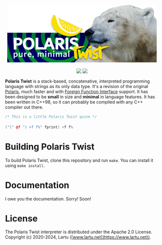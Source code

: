 <p align="center">
  <img src="images/polaris_image.png">
  <br><br>
  <img src="https://img.shields.io/badge/version-1.0-blue.svg">
  <img src="https://img.shields.io/badge/apache-_2.0-yellow">
</p>

**Polaris Twist** is a stack-based, concatenative, interpreted programming language with strings as its only data type. It's a revision of the original [Polaris](https://github.com/Lartu/polaris/tree/master),
much faster and with [Foreign Function Interface](https://en.wikipedia.org/wiki/Foreign_function_interface)
support.
It has been designed to be **small** in size and **minimal** in language features.
It has been written in C++98, so it can probably be compiled with any C++ compiler out there.

```c++
/* This is a little Polaris Twist quine */

("(" @f ") >f f%" fprint) >f f%
```

# Building Polaris Twist
To build Polaris Twist, clone this repository and run `make`. You can install it using `make install`.

# Documentation
I owe you the documentation. Sorry! Soon!

# License
The Polaris Twist interpreter is distributed under the Apache 2.0 License. Copyright (c) 2020-2024, Lartu ([www.lartu.net](https://www.lartu.net)).
